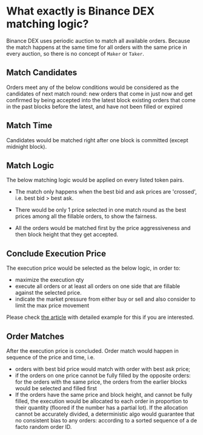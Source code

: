 # What exactly is Binance DEX matching logic?

Binance DEX uses periodic auction to match all available orders. Because the match happens at the same time for all orders with the same price in every auction, so there is no concept of `Maker` or `Taker`. 

## Match Candidates
Orders meet any of the below conditions would be considered as the candidates of next match round:
new orders that come in just now and get confirmed by being accepted into the latest block
existing orders that come in the past blocks before the latest, and have not been filled or expired
## Match Time
Candidates would be matched right after one block is committed (except midnight block).
## Match Logic
The below matching logic would be applied on every listed token pairs.

- The match only happens when the best bid and ask prices are 'crossed', i.e. best bid > best ask. 

- There would be only 1 price selected in one match round as the best prices among all the fillable orders, to show the fairness.

- All the orders would be matched first by the price aggressiveness and then block height that they get accepted.

## Conclude Execution Price
The execution price would be selected as the below logic, in order to:

- maximize the execution qty
- execute all orders or at least all orders on one side that are fillable against the selected price.
- indicate the market pressure from either buy or sell and also consider to limit the max price movement

Please check [the article](match-examples.md) with detailed example for this if you are interested.

## Order Matches
After the execution price is concluded. Order match would happen in sequence of the price and time, i.e.

- orders with best bid price would match with order with best ask price;
- if the orders on one price cannot be fully filled by the opposite orders:
for the orders with the same price, the orders from the earlier blocks would be selected and filled first
- If the orders have the same price and block height, and cannot be fully filled, the execution would be allocated to each order in proportion to their quantity (floored if the number has a partial lot). If the allocation cannot be accurately divided, a deterministic algo would guarantee that no consistent bias to any orders: according to a sorted sequence of a de facto random order ID.
